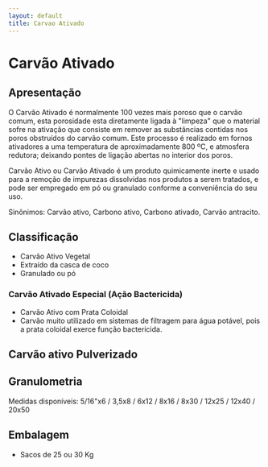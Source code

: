 ```yaml
---
layout: default
title: Carvao Ativado
---
```


# Carvão Ativado

## Apresentação

O Carvão Ativado é normalmente 100 vezes mais poroso que o carvão comum, esta porosidade esta diretamente ligada à "limpeza" que o material sofre na ativação que consiste em remover as substâncias contidas nos poros obstruídos do carvão comum. 
Este processo é realizado em fornos ativadores a uma temperatura de aproximadamente 800 ºC, e atmosfera redutora; deixando pontes de ligação abertas no interior dos poros.

Carvão Ativo ou Carvão Ativado é um produto quimicamente inerte e usado para a remoção de impurezas dissolvidas nos produtos a serem tratados, e pode ser empregado em pó ou granulado conforme a conveniência do seu uso.

Sinônimos: Carvão ativo, Carbono ativo, Carbono ativado, Carvão antracito.

## Classificação
- Carvão Ativo Vegetal
- Extraído da casca de coco
- Granulado ou pó

### Carvão Ativado Especial (Ação Bactericida)
- Carvão Ativo com Prata Coloidal
- Carvão muito utilizado em sistemas de filtragem para água potável, pois a prata coloidal exerce função bactericida.

## Carvão ativo Pulverizado

## Granulometria
Medidas disponíveis: 5/16"x6 / 3,5x8 / 6x12 / 8x16 / 8x30 / 12x25 / 12x40 / 20x50

## Embalagem

- Sacos de 25 ou 30 Kg


